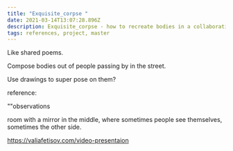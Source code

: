 ```yaml
---
title: "Exquisite_corpse "
date: 2021-03-14T13:07:28.896Z
description: Exquisite_corpse - how to recreate bodies in a collaborative way
tags: references, project, master
---
```

Like shared poems.

Compose bodies out of people passing by in the street.

Use drawings to super pose on them?



reference:

""observations

room with a mirror in the middle, where sometimes people see themselves, sometimes the other side.

https://valiafetisov.com/video-presentaion